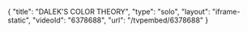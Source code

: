 {
    "title": "DALEK'S COLOR THEORY",
    "type": "solo",
    "layout": "iframe-static",
    "videoId": "6378688",
    "url": "\/tvpembed\/6378688"
}